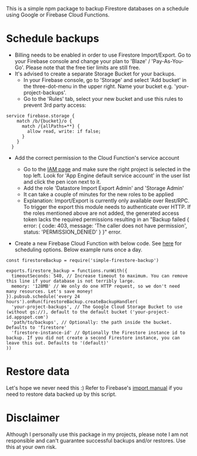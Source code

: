 This is a simple npm package to backup Firestore databases on a schedule using Google or Firebase Cloud Functions.

# Schedule backups

- Billing needs to be enabled in order to use Firestore Import/Export. Go to your Firebase console and change your plan to 'Blaze' / 'Pay-As-You-Go'. Please note that the free tier limits are still free.
- It's advised to create a separate Storage Bucket for your backups.
  - In your Firebase console, go to 'Storage' and select 'Add bucket' in the three-dot-menu in the upper right. Name your bucket e.g. 'your-project-backups'.
  - Go to the 'Rules' tab, select your new bucket and use this rules to prevent 3rd party access:

```
service firebase.storage {
    match /b/{bucket}/o {
      match /{allPaths=**} {
        allow read, write: if false;
      }
    }
  }
```

- Add the correct permission to the Cloud Function's service account
  - Go to the [IAM page](https://console.cloud.google.com/iam-admin/iam) and make sure the right project is selected in the top left. Look for 'App Engine default service account' in the user list and click the pen icon next to it.
  - Add the role 'Datastore Import Export Admin' and 'Storage Admin'
  - It can take a couple of minutes for the new roles to be applied
  - Explanation: Import/Export is currently only available over Rest/RPC. To trigger the export this module needs to authenticate over HTTP. If the roles mentioned above are not added, the generated access token lacks the required permissions resulting in an "Backup failed { error: { code: 403, message: 'The caller does not have permission', status: 'PERMISSION_DENIED' } }" error.

- Create a new Firebase Cloud Function with below code. See [here](https://firebase.google.com/docs/functions/schedule-functions) for scheduling options. Below example runs once a day.

```
const firestoreBackup = require('simple-firestore-backup')

exports.firestore_backup = functions.runWith({
  timeoutSeconds: 540, // Increase timeout to maximum. You can remove this line if your database is not terribly large.
  memory: '128MB' // We only do one HTTP request, so we don't need many resources. Let's save money!
}).pubsub.schedule('every 24 hours').onRun(firestoreBackup.createBackupHandler(
  'your-project-backups', // The Google Cloud Storage Bucket to use (without gs://), default to the default bucket ('your-project-id.appspot.com')
  'path/to/backups', // Optionally: the path inside the bucket. Defaults to 'firestore'
  'firestore-instance-id' // Optionally the Firestore instance id to backup. If you did not create a second Firestore instance, you can leave this out. Defaults to '(default)'
))
```

# Restore data
Let's hope we never need this :) Refer to Firebase's [import manual](https://firebase.google.com/docs/firestore/manage-data/export-import#import_data) if you need to restore data backed up by this script.

# Disclaimer
Although I personally use this package in my projects, please note I am not responsible and can't guarantee successful backups and/or restores. Use this at your own risk.
